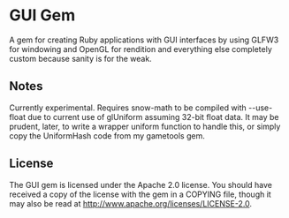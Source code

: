 GUI Gem
==============================================================================

A gem for creating Ruby applications with GUI interfaces by using GLFW3 for windowing and OpenGL for rendition and everything else completely custom because sanity is for the weak.



Notes
------------------------------------------------------------------------------

Currently experimental. Requires snow-math to be compiled with --use-float due to current use of glUniform assuming 32-bit float data. It may be prudent, later, to write a wrapper uniform function to handle this, or simply copy the UniformHash code from my gametools gem.


License
------------------------------------------------------------------------------

The GUI gem is licensed under the Apache 2.0 license. You should have received a copy of the license with the gem in a COPYING file, though it may also be read at <http://www.apache.org/licenses/LICENSE-2.0>.
